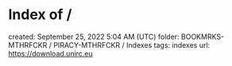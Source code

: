 # Index of /

created: September 25, 2022 5:04 AM (UTC)
folder: BOOKMRKS-MTHRFCKR / PIRACY-MTHRFCKR / Indexes
tags: indexes
url: https://download.unirc.eu
